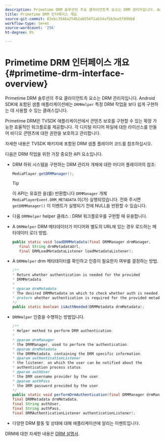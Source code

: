 ```yaml
---
description: Primetime DRM 솔루션의 주요 클라이언트측 요소는 DRM 관리자입니다. Android SDK에 포함된 샘플 애플리케이션에는 특정 DRM 작업을 보다 쉽게 구현하는 데 사용할 수 있는 DRMHelper 클래스도 포함되어 있습니다.
title: Primetime DRM 인터페이스 개요
source-git-commit: 02ebc3548a254b2a6554f1ab34afbb3ea5f09bb8
workflow-type: tm+mt
source-wordcount: '256'
ht-degree: 0%

---
```


# Primetime DRM 인터페이스 개요 {#primetime-drm-interface-overview}

Primetime DRM 솔루션의 주요 클라이언트측 요소는 DRM 관리자입니다. Android SDK에 포함된 샘플 애플리케이션에는 `DRMHelper` 특정 DRM 작업을 보다 쉽게 구현하는 데 사용할 수 있는 클래스입니다.

<!--<a id="section_4DD54E085AB345FE9BE00865E56B28DB"></a>-->

Primetime DRM은 TVSDK 애플리케이션에서 콘텐츠 보호를 구현할 수 있는 확장 가능한 효율적인 워크플로를 제공합니다. 각 디지털 미디어 파일에 대한 라이선스를 만들어 비디오 콘텐츠에 대한 권한을 보호하고 관리합니다.

자세한 내용은 TVSDK 패키지에 포함된 DRM 샘플 플레이어 코드를 참조하십시오.

다음은 DRM 작업을 위한 가장 중요한 API 요소입니다.

* DRM 하위 시스템을 구현하는 DRM 관리자 개체에 대한 미디어 플레이어의 참조:

  ```java
  MediaPlayer.getDRMManager();
  ```

  >[!TIP]
  >
  >이 API는 유효한 을(를) 반환합니다 `DRMManager` 개체 `MediaPlayerEvent.DRM_METADATA` 이(가) 실행되었습니다. 전화 주시면 `getDRMManager()` 이 이벤트가 실행되기 전에 NULL을 반환할 수 있습니다.

* 다음 `DRMHelper` helper 클래스 : DRM 워크플로우를 구현할 때 유용합니다.
* A `DRMHelper` DRM 메타데이터가 미디어와 별도의 URL에 있는 경우 로드하는 메타데이터 로더 방법.

  ```java
  public static void loadDRMMetadata(final DRMManager drmManager,  
     final String drmMetadataUrl,  
     final DRMLoadMetadataListener loadMetadataListener);
  ```

* A `DRMHelper` drm 메타데이터를 확인하고 인증이 필요한지 여부를 결정하는 방법.

  ```java
  /** 
  * Return whether authentication is needed for the provided 
  * DRMMetadata. 
  * 
  * @param drmMetadata 
  * The desired DRMMetadata on which to check whether auth is needed. 
  * @return whether authentication is required for the provided metadata 
  */ 
  public static boolean isAuthNeeded(DRMMetadata drmMetadata);
  ```

* `DRMHelper` 인증을 수행하는 방법입니다.

  ```java
  /** 
  * Helper method to perform DRM authentication. 
  * 
  * @param drmManager 
  * the DRMManager, used to perform the authentication. 
  * @param drmMetadata 
  * the DRMMetadata, containing the DRM specific information. 
  * @param authenticationListener 
  * the listener, on which the user can be notified about the 
  * authentication process status. 
  * @param authUser 
  * the DRM username provider by the user. 
  * @param authPass 
  * the DRM password provided by the user. 
  */ 
  public static void performDrmAuthentication(final DRMManager drmManager,  
  final DRMMetadata drmMetadata,  
  final String authUser,  
  final String authPass,  
  final DRMAuthenticationListener authenticationListener);
  ```

* 다양한 DRM 활동 및 상태에 대해 애플리케이션에 알리는 이벤트입니다.

DRM에 대한 자세한 내용은 [DRM 설명서](https://helpx.adobe.com/primetime/user-guide.html).
